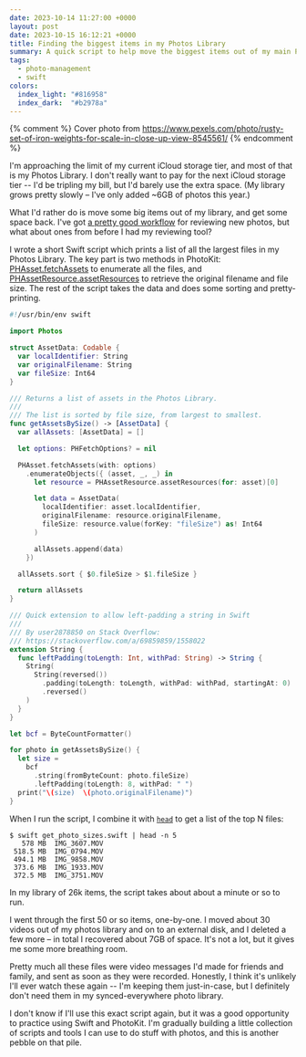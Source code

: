 ```yaml
---
date: 2023-10-14 11:27:00 +0000
layout: post
date: 2023-10-15 16:12:21 +0000
title: Finding the biggest items in my Photos Library
summary: A quick script to help move the biggest items out of my main Photos Library.
tags:
  - photo-management
  - swift
colors:
  index_light: "#816958"
  index_dark:  "#b2978a"
---
```


{% comment %}
  Cover photo from https://www.pexels.com/photo/rusty-set-of-iron-weights-for-scale-in-close-up-view-8545561/
{% endcomment %}

I'm approaching the limit of my current iCloud storage tier, and most of that is my Photos Library.
I don't really want to pay for the next iCloud storage tier -- I'd be tripling my bill, but I'd barely use the extra space.
(My library grows pretty slowly – I've only added ~6GB of photos this year.)

What I'd rather do is move some big items out of my library, and get some space back.
I've got [a pretty good workflow][blink] for reviewing new photos, but what about ones from before I had my reviewing tool?

I wrote a short Swift script which prints a list of all the largest files in my Photos Library.
The key part is two methods in PhotoKit: [PHAsset.fetchAssets][fetchAssets] to enumerate all the files, and [PHAssetResource.assetResources][assetResources] to retrieve the original filename and file size.
The rest of the script takes the data and does some sorting and pretty-printing.

```swift
#!/usr/bin/env swift

import Photos

struct AssetData: Codable {
  var localIdentifier: String
  var originalFilename: String
  var fileSize: Int64
}

/// Returns a list of assets in the Photos Library.
///
/// The list is sorted by file size, from largest to smallest.
func getAssetsBySize() -> [AssetData] {
  var allAssets: [AssetData] = []

  let options: PHFetchOptions? = nil

  PHAsset.fetchAssets(with: options)
    .enumerateObjects({ (asset, _, _) in
      let resource = PHAssetResource.assetResources(for: asset)[0]

      let data = AssetData(
        localIdentifier: asset.localIdentifier,
        originalFilename: resource.originalFilename,
        fileSize: resource.value(forKey: "fileSize") as! Int64
      )

      allAssets.append(data)
    })

  allAssets.sort { $0.fileSize > $1.fileSize }

  return allAssets
}

/// Quick extension to allow left-padding a string in Swift
///
/// By user2878850 on Stack Overflow:
/// https://stackoverflow.com/a/69859859/1558022
extension String {
  func leftPadding(toLength: Int, withPad: String) -> String {
    String(
      String(reversed())
        .padding(toLength: toLength, withPad: withPad, startingAt: 0)
        .reversed()
    )
  }
}

let bcf = ByteCountFormatter()

for photo in getAssetsBySize() {
  let size =
    bcf
      .string(fromByteCount: photo.fileSize)
      .leftPadding(toLength: 8, withPad: " ")
  print("\(size)  \(photo.originalFilename)")
}
```

When I run the script, I combine it with [`head`][head] to get a list of the top N files:

```console
$ swift get_photo_sizes.swift | head -n 5
   578 MB  IMG_3607.MOV
 518.5 MB  IMG_0794.MOV
 494.1 MB  IMG_9858.MOV
 373.6 MB  IMG_1933.MOV
 372.5 MB  IMG_3751.MOV
```

In my library of 26k items, the script takes about about a minute or so to run.

I went through the first 50 or so items, one-by-one.
I moved about 30 videos out of my photos library and on to an external disk, and I deleted a few more – in total I recovered about 7GB of space.
It's not a lot, but it gives me some more breathing room.

Pretty much all these files were video messages I'd made for friends and family, and sent as soon as they were recorded.
Honestly, I think it's unlikely I'll ever watch these again -- I'm keeping them just-in-case, but I definitely don't need them in my synced-everywhere photo library.

I don't know if I'll use this exact script again, but it was a good opportunity to practice using Swift and PhotoKit.
I'm gradually building a little collection of scripts and tools I can use to do stuff with photos, and this is another pebble on that pile.

[blink]: /2023/blink/
[fetchAssets]: https://developer.apple.com/documentation/photokit/phasset/1624783-fetchassets
[assetResources]: https://developer.apple.com/documentation/photokit/phassetresource/1623988-assetresources
[head]: https://en.wikipedia.org/wiki/Head_(Unix)
